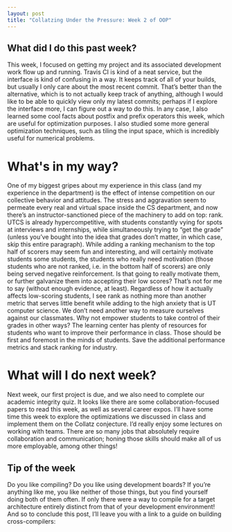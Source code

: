 ```yaml
---
layout: post
title: "Collatzing Under the Pressure: Week 2 of OOP"
---
```


## What did I do this past week?
This week, I focused on getting my project and its associated development work flow up and running. Travis CI is kind of a neat service, but the interface is kind of confusing in a way. It keeps track of all of your builds, but usually I only care about the most recent commit. That’s better than the alternative, which is to not actually keep track of anything, although I would like to be able to quickly view only my latest commits; perhaps if I explore the interface more, I can figure out a way to do this. In any case, I also learned some cool facts about postfix and prefix operators this week, which are useful for optimization purposes. I also studied some more general optimization techniques, such as tiling the input space, which is incredibly useful for numerical problems.

# What's in my way?
One of my biggest gripes about my experience in this class (and my experience in the department) is the effect of intense competition on our collective behavior and attitudes. The stress and aggravation seem to permeate every real and virtual space inside the CS department, and now there’s an instructor-sanctioned piece of the machinery to add on top: rank. UTCS is already hypercompetitive, with students constantly vying for spots at interviews and internships, while simultaneously trying to “get the grade” (unless you’ve bought into the idea that grades don’t matter, in which case, skip this entire paragraph). While adding a ranking mechanism to the top half of scorers may seem fun and interesting, and will certainly motivate students some students, the students who really need motivation (those students who are not ranked, i.e. in the bottom half of scorers) are only being served negative reinforcement. Is that going to really motivate them, or further galvanize them into accepting their low scores? That’s not for me to say (without enough evidence, at least). Regardless of how it actually affects low-scoring students, I see rank as nothing more than another metric that serves little benefit while adding to the high anxiety that is UT computer science. We don’t need another way to measure ourselves against our classmates. Why not empower students to take control of their grades in other ways? The learning center has plenty of resources for students who want to improve their performance in class. Those should be first and foremost in the minds of students. Save the additional performance metrics and stack ranking for industry.

# What will I do next week?
Next week, our first project is due, and we also need to complete our academic integrity quiz. It looks like there are some collaboration-focused papers to read this week, as well as several career expos. I’ll have some time this week to explore the optimizations we discussed in class and implement them on the Collatz conjecture. I’d really enjoy some lectures on working with teams. There are so many jobs that absolutely require collaboration and communication; honing those skills should make all of us more employable, among other things!

## Tip of the week
Do you like compiling? Do you like using development boards? If you’re anything like me, you like neither of those things, but you find yourself doing both of them often. If only there were a way to compile for a target architecture entirely distinct from that of your development environment! And so to conclude this post, I’ll leave you with a link to a guide on building cross-compilers: 

